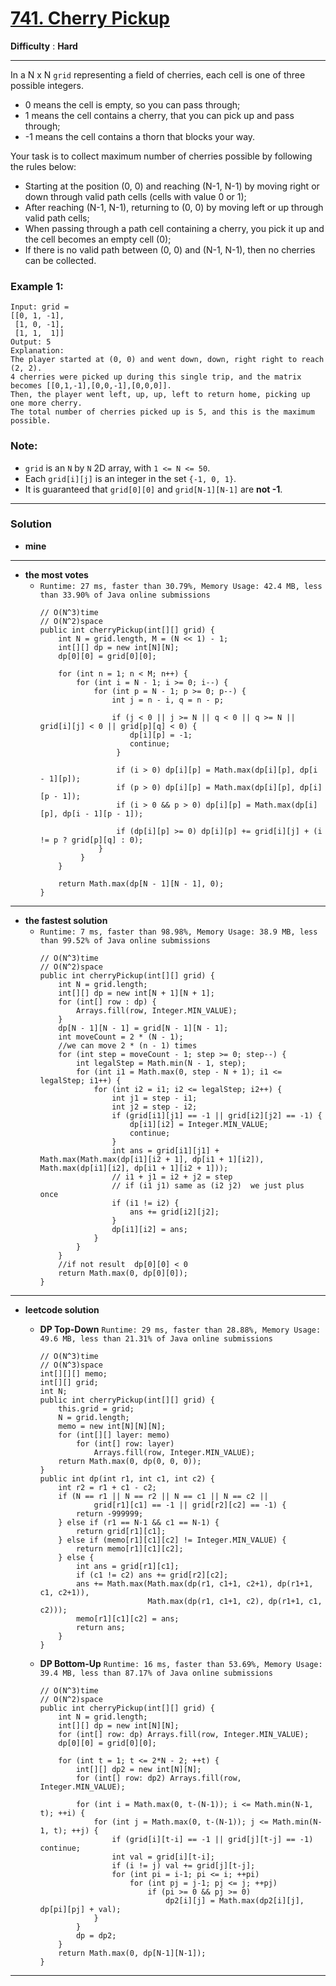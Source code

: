 # [741. Cherry Pickup](https://leetcode.com/problems/cherry-pickup/)

**Difficulty** : **Hard**

---

In a N x N `grid` representing a field of cherries, each cell is one of three possible integers.
* 0 means the cell is empty, so you can pass through;
* 1 means the cell contains a cherry, that you can pick up and pass through;
* -1 means the cell contains a thorn that blocks your way.
 

Your task is to collect maximum number of cherries possible by following the rules below:
* Starting at the position (0, 0) and reaching (N-1, N-1) by moving right or down through valid path cells (cells with value 0 or 1);
* After reaching (N-1, N-1), returning to (0, 0) by moving left or up through valid path cells;
* When passing through a path cell containing a cherry, you pick it up and the cell becomes an empty cell (0);
* If there is no valid path between (0, 0) and (N-1, N-1), then no cherries can be collected.
 

 
### Example 1:
```
Input: grid =
[[0, 1, -1],
 [1, 0, -1],
 [1, 1,  1]]
Output: 5
Explanation: 
The player started at (0, 0) and went down, down, right right to reach (2, 2).
4 cherries were picked up during this single trip, and the matrix becomes [[0,1,-1],[0,0,-1],[0,0,0]].
Then, the player went left, up, up, left to return home, picking up one more cherry.
The total number of cherries picked up is 5, and this is the maximum possible.
``` 

### Note:
* `grid` is an `N` by `N` 2D array, with `1 <= N <= 50`.
* Each `grid[i][j]` is an integer in the set `{-1, 0, 1}`.
* It is guaranteed that `grid[0][0]` and `grid[N-1][N-1]` are **not -1**.

---

### Solution
* **mine**

---


* **the most votes**
  * `Runtime: 27 ms, faster than 30.79%, Memory Usage: 42.4 MB, less than 33.90% of Java online submissions `
    ```
    // O(N^3)time
    // O(N^2)space
    public int cherryPickup(int[][] grid) {
        int N = grid.length, M = (N << 1) - 1;
        int[][] dp = new int[N][N];
        dp[0][0] = grid[0][0];

        for (int n = 1; n < M; n++) {
            for (int i = N - 1; i >= 0; i--) {
                for (int p = N - 1; p >= 0; p--) {
                    int j = n - i, q = n - p;

                    if (j < 0 || j >= N || q < 0 || q >= N || grid[i][j] < 0 || grid[p][q] < 0) {
                        dp[i][p] = -1;
                        continue;
                     }

                     if (i > 0) dp[i][p] = Math.max(dp[i][p], dp[i - 1][p]);
                     if (p > 0) dp[i][p] = Math.max(dp[i][p], dp[i][p - 1]);
                     if (i > 0 && p > 0) dp[i][p] = Math.max(dp[i][p], dp[i - 1][p - 1]);

                     if (dp[i][p] >= 0) dp[i][p] += grid[i][j] + (i != p ? grid[p][q] : 0);
                 }
             }
        }

        return Math.max(dp[N - 1][N - 1], 0);
    } 
    ```
    
    
---

* **the fastest solution**
  * `Runtime: 7 ms, faster than 98.98%, Memory Usage: 38.9 MB, less than 99.52% of Java online submissions`
    ```
    // O(N^3)time
    // O(N^2)space
    public int cherryPickup(int[][] grid) {
        int N = grid.length;
        int[][] dp = new int[N + 1][N + 1];
        for (int[] row : dp) {
            Arrays.fill(row, Integer.MIN_VALUE);
        }
        dp[N - 1][N - 1] = grid[N - 1][N - 1];
        int moveCount = 2 * (N - 1);
        //we can move 2 * (n - 1) times
        for (int step = moveCount - 1; step >= 0; step--) {
            int legalStep = Math.min(N - 1, step);
            for (int i1 = Math.max(0, step - N + 1); i1 <= legalStep; i1++) {
                for (int i2 = i1; i2 <= legalStep; i2++) {
                    int j1 = step - i1;
                    int j2 = step - i2;
                    if (grid[i1][j1] == -1 || grid[i2][j2] == -1) {
                        dp[i1][i2] = Integer.MIN_VALUE;
                        continue;
                    }
                    int ans = grid[i1][j1] + Math.max(Math.max(dp[i1][i2 + 1], dp[i1 + 1][i2]), Math.max(dp[i1][i2], dp[i1 + 1][i2 + 1]));
                    // i1 + j1 = i2 + j2 = step
                    // if (i1 j1) same as (i2 j2)  we just plus once
                    if (i1 != i2) {
                        ans += grid[i2][j2];
                    }
                    dp[i1][i2] = ans;
                }
            }
        }
        //if not result  dp[0][0] < 0
        return Math.max(0, dp[0][0]);
    }
    ```


---


* **leetcode solution**
  * **DP Top-Down** `Runtime: 29 ms, faster than 28.88%, Memory Usage: 49.6 MB, less than 21.31% of Java online submissions`
    ```
    // O(N^3)time
    // O(N^3)space
    int[][][] memo;
    int[][] grid;
    int N;
    public int cherryPickup(int[][] grid) {
        this.grid = grid;
        N = grid.length;
        memo = new int[N][N][N];
        for (int[][] layer: memo)
            for (int[] row: layer)
                Arrays.fill(row, Integer.MIN_VALUE);
        return Math.max(0, dp(0, 0, 0));
    }
    public int dp(int r1, int c1, int c2) {
        int r2 = r1 + c1 - c2;
        if (N == r1 || N == r2 || N == c1 || N == c2 ||
                grid[r1][c1] == -1 || grid[r2][c2] == -1) {
            return -999999;        
        } else if (r1 == N-1 && c1 == N-1) {
            return grid[r1][c1];
        } else if (memo[r1][c1][c2] != Integer.MIN_VALUE) {
            return memo[r1][c1][c2];
        } else {
            int ans = grid[r1][c1];
            if (c1 != c2) ans += grid[r2][c2];
            ans += Math.max(Math.max(dp(r1, c1+1, c2+1), dp(r1+1, c1, c2+1)),
                            Math.max(dp(r1, c1+1, c2), dp(r1+1, c1, c2)));
            memo[r1][c1][c2] = ans;
            return ans;
        }
    }
    ```

  * **DP Bottom-Up** `Runtime: 16 ms, faster than 53.69%, Memory Usage: 39.4 MB, less than 87.17% of Java online submissions `
    ```
    // O(N^3)time 
    // O(N^2)space
    public int cherryPickup(int[][] grid) {
        int N = grid.length;
        int[][] dp = new int[N][N];
        for (int[] row: dp) Arrays.fill(row, Integer.MIN_VALUE);
        dp[0][0] = grid[0][0];

        for (int t = 1; t <= 2*N - 2; ++t) {
            int[][] dp2 = new int[N][N];
            for (int[] row: dp2) Arrays.fill(row, Integer.MIN_VALUE);

            for (int i = Math.max(0, t-(N-1)); i <= Math.min(N-1, t); ++i) {
                for (int j = Math.max(0, t-(N-1)); j <= Math.min(N-1, t); ++j) {
                    if (grid[i][t-i] == -1 || grid[j][t-j] == -1) continue;
                    int val = grid[i][t-i];
                    if (i != j) val += grid[j][t-j];
                    for (int pi = i-1; pi <= i; ++pi)
                        for (int pj = j-1; pj <= j; ++pj)
                            if (pi >= 0 && pj >= 0)
                                dp2[i][j] = Math.max(dp2[i][j], dp[pi][pj] + val);
                }
            }
            dp = dp2;
        }
        return Math.max(0, dp[N-1][N-1]);
    }
    ```

---
